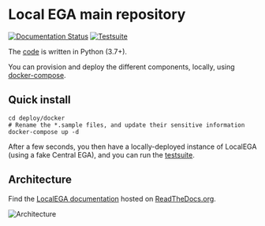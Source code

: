 # Local EGA main repository


[![Documentation Status](https://readthedocs.org/projects/localega/badge/?version=latest)](https://localega.readthedocs.io/en/latest/?badge=latest)
[![Testsuite](https://github.com/EGA-archive/LocalEGA/workflows/Testsuite/badge.svg)](https://github.com/EGA-archive/LocalEGA/actions)


The [code](ingestion/lega) is written in Python (3.7+).

You can provision and deploy the different components, locally, using [docker-compose](deploy).

## Quick install

	cd deploy/docker
	# Rename the *.sample files, and update their sensitive information
	docker-compose up -d 

After a few seconds, you then have a locally-deployed instance of
LocalEGA (using a fake Central EGA), and you can run the
[testsuite](tests).

## Architecture

Find the [LocalEGA documentation](http://localega.readthedocs.io) hosted on [ReadTheDocs.org](https://readthedocs.org/).

![Architecture](docs/static/overview.png)


